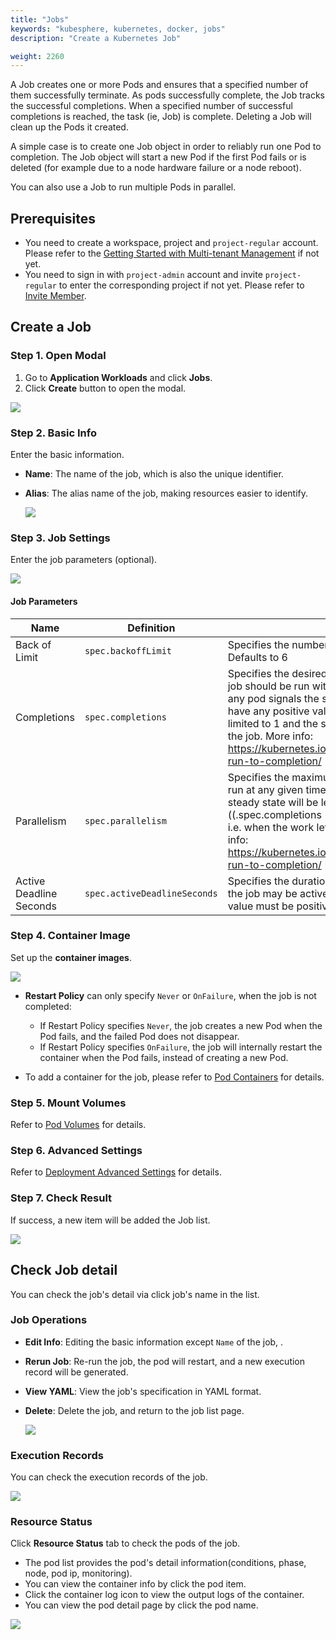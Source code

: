 ```yaml
---
title: "Jobs"
keywords: "kubesphere, kubernetes, docker, jobs"
description: "Create a Kubernetes Job"

weight: 2260
---
```


A Job creates one or more Pods and ensures that a specified number of them successfully terminate. As pods successfully complete, the Job tracks the successful completions. When a specified number of successful completions is reached, the task (ie, Job) is complete. Deleting a Job will clean up the Pods it created.

A simple case is to create one Job object in order to reliably run one Pod to completion. The Job object will start a new Pod if the first Pod fails or is deleted (for example due to a node hardware failure or a node reboot).

You can also use a Job to run multiple Pods in parallel.

## Prerequisites

- You need to create a workspace, project and `project-regular` account. Please refer to the [Getting Started with Multi-tenant Management](../../../quick-start/create-workspace-and-project) if not yet.
- You need to sign in with `project-admin` account and invite `project-regular` to enter the corresponding project if not yet. Please refer to [Invite Member](../../../quick-start/create-workspace-and-project#task-3-create-a-project).

## Create a Job

### Step 1. Open Modal

1. Go to **Application Workloads** and click **Jobs**.
2. Click **Create** button to open the modal.

![](/images/docs/job-list.png)

### Step 2. Basic Info

Enter the basic information.

- **Name**: The name of the job, which is also the unique identifier.
- **Alias**: The alias name of the job, making resources easier to identify.

  ![](/images/docs/job-create-basic-info.png)

### Step 3. Job Settings

Enter the job parameters (optional).

![](/images/docs/job-create-job-settings.png)

#### Job Parameters

| Name                    | Definition                   | Description                                                                                                                                                                                                                                                                                                                                                                                                                              |
| ----------------------- | ---------------------------- | ---------------------------------------------------------------------------------------------------------------------------------------------------------------------------------------------------------------------------------------------------------------------------------------------------------------------------------------------------------------------------------------------------------------------------------------- |
| Back of Limit           | `spec.backoffLimit`          | Specifies the number of retries before marking this job failed. Defaults to 6                                                                                                                                                                                                                                                                                                                                                            |
| Completions             | `spec.completions`           | Specifies the desired number of successfully finished pods the job should be run with. Setting to nil means that the success of any pod signals the success of all pods, and allows parallelism to have any positive value. Setting to 1 means that parallelism is limited to 1 and the success of that pod signals the success of the job. More info: https://kubernetes.io/docs/concepts/workloads/controllers/jobs-run-to-completion/ |
| Parallelism             | `spec.parallelism`           | Specifies the maximum desired number of pods the job should run at any given time. The actual number of pods running in steady state will be less than this number when ((.spec.completions - .status.successful) < .spec.parallelism), i.e. when the work left to do is less than max parallelism. More info: https://kubernetes.io/docs/concepts/workloads/controllers/jobs-run-to-completion/                                         |
| Active Deadline Seconds | `spec.activeDeadlineSeconds` | Specifies the duration in seconds relative to the startTime that the job may be active before the system tries to terminate it; value must be positive integer                                                                                                                                                                                                                                                                           |

### Step 4. Container Image

Set up the **container images**.

![](/images/docs/job-container-settings.png)

- **Restart Policy** can only specify `Never` or `OnFailure`, when the job is not completed:

  - If Restart Policy specifies `Never`, the job creates a new Pod when the Pod fails, and the failed Pod does not disappear.
  - If Restart Policy specifies `OnFailure`, the job will internally restart the container when the Pod fails, instead of creating a new Pod.

- To add a container for the job, please refer to [Pod Containers](../deployments) for details.

### Step 5. Mount Volumes

Refer to [Pod Volumes](../deployments) for details.

### Step 6. Advanced Settings

Refer to [Deployment Advanced Settings](../deployments) for details.

### Step 7. Check Result

If success, a new item will be added the Job list.

![](/images/docs/job-list-new.png)

## Check Job detail

You can check the job's detail via click job's name in the list.

### Job Operations

- **Edit Info**: Editing the basic information except `Name` of the job, .
- **Rerun Job**: Re-run the job, the pod will restart, and a new execution record will be generated.
- **View YAML**: View the job's specification in YAML format.
- **Delete**: Delete the job, and return to the job list page.

  ![](/images/docs/job-actions.png)

### Execution Records

You can check the execution records of the job.

![](/images/docs/job-detail-records.jpg)

### Resource Status

Click **Resource Status** tab to check the pods of the job.

- The pod list provides the pod's detail information(conditions, phase, node, pod ip, monitoring).
- You can view the container info by click the pod item.
- Click the container log icon to view the output logs of the container.
- You can view the pod detail page by click the pod name.

![](/images/docs/job-detail-pods.png)
